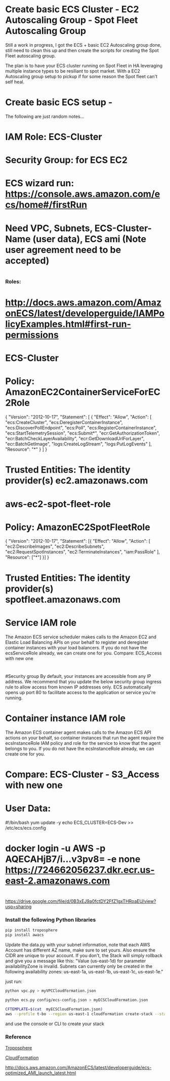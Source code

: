 # Create basic ECS Cluster - EC2 Autoscaling Group - Spot Fleet Autoscaling Group

Still a work in progress, I got the ECS + basic EC2 Autoscaling group done, still need to clean this up and then create
the scripts for creating the Spot Fleet autoscaling group.

The plan is to have your ECS cluster running on Spot Fleet in HA leveraging multiple instance types to be resiliant to
spot market. With a EC2 Autoscaling group setup to pickup if for some reason the Spot fleet can't self heal. 



# Create basic ECS setup -

The following are just random notes...

# IAM Role: ECS-Cluster
# Security Group: for ECS EC2
# ECS wizard run: https://console.aws.amazon.com/ecs/home#/firstRun
#
# Need VPC, Subnets, ECS-Cluster-Name (user data), ECS ami (Note user agreement need to be accepted)
#
### Roles:
# http://docs.aws.amazon.com/AmazonECS/latest/developerguide/IAMPolicyExamples.html#first-run-permissions
#
# ECS-Cluster
#    Policy: AmazonEC2ContainerServiceForEC2Role
{
  "Version": "2012-10-17",
  "Statement": [
    {
      "Effect": "Allow",
      "Action": [
        "ecs:CreateCluster",
        "ecs:DeregisterContainerInstance",
        "ecs:DiscoverPollEndpoint",
        "ecs:Poll",
        "ecs:RegisterContainerInstance",
        "ecs:StartTelemetrySession",
        "ecs:Submit*",
        "ecr:GetAuthorizationToken",
        "ecr:BatchCheckLayerAvailability",
        "ecr:GetDownloadUrlForLayer",
        "ecr:BatchGetImage",
        "logs:CreateLogStream",
        "logs:PutLogEvents"
      ],
      "Resource": "*"
    }
  ]
}
# Trusted Entities: The identity provider(s) ec2.amazonaws.com
#
# aws-ec2-spot-fleet-role
#     Policy: AmazonEC2SpotFleetRole
{
  "Version": "2012-10-17",
  "Statement": [{
    "Effect": "Allow",
    "Action": [
       "ec2:DescribeImages",
       "ec2:DescribeSubnets",
       "ec2:RequestSpotInstances",
       "ec2:TerminateInstances",
       "iam:PassRole"
        ],
    "Resource": ["*"]
  }]
}
# Trusted Entities: The identity provider(s) spotfleet.amazonaws.com
#
#
# Service IAM role
  The Amazon ECS service scheduler makes calls to the Amazon EC2 and Elastic Load Balancing APIs on your behalf to register and deregister container instances with your load balancers. If you do not have the ecsServiceRole already, we can create one for you.
 Compare: ECS_Access with new one

#
#
#Security group
 By default, your instances are accessible from any IP address. We recommend that you update the below security group ingress rule to allow access from known IP addresses only. ECS automatically opens up port 80 to facilitate access to the application or service you're running.
#
#
# Container instance IAM role
  The Amazon ECS container agent makes calls to the Amazon ECS API actions on your behalf, so container instances that run the agent require the ecsInstanceRole IAM policy and role for the service to know that the agent belongs to you. If you do not have the ecsInstanceRole already, we can create one for you.
#  Compare: ECS-Cluster - S3_Access with new one
#
#
#
#
# User Data:
#!/bin/bash
yum update -y
echo ECS_CLUSTER=ECS-Dev >> /etc/ecs/ecs.config
#
#
#
#
#
#
#
#
#
#
#
#
#
#
#
#
# docker login -u AWS -p AQECAHjB7/i...v3pv8= -e none https://724662056237.dkr.ecr.us-east-2.amazonaws.com

#
#
#


https://drive.google.com/file/d/0B3xEJ9a0fctDY2FfZ1gxTHRoaEU/view?usp=sharing

### Install the following Python libraries 

```bash
pip install troposphere
pip install awacs
```

Update the data.py with your subnet information, note that each AWS Account has different AZ name, make sure to set yours.
Also ensure the CIDR are unique to your account. If you don't, the Stack will simply rollback and give you a message like this: "Value (us-east-1d) for parameter availabilityZone is invalid. Subnets can currently only be created in the following availability zones: us-east-1a, us-east-1b, us-east-1c, us-east-1e."


just run: 
```bash
python vpc.py > myVPCCloudFormation.json

python ecs.py config/ecs-config.json > myECSCloudFormation.json

CFTEMPLATE=$(cat  myECSCloudFormation.json)
aws --profile t-bo --region us-east-1 cloudformation create-stack --stack-name ecs-cluster --template-body "$CFTEMPLATE" --capabilities CAPABILITY_NAMED_IAM


```

and use the console or CLI to create your stack

### Reference

[Troposphere](https://github.com/cloudtools/troposphere)

[CloudFormation](https://aws.amazon.com/documentation/cloudformation/)

http://docs.aws.amazon.com/AmazonECS/latest/developerguide/ecs-optimized_AMI_launch_latest.html